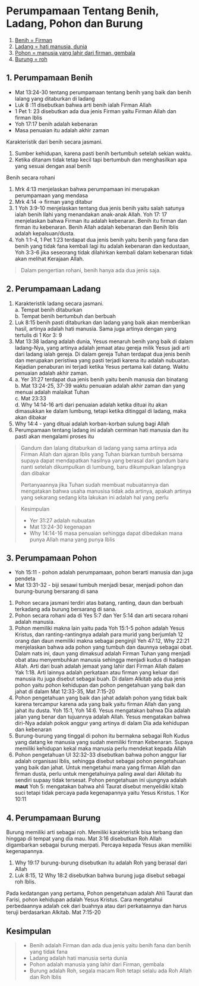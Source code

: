 # Perumpamaan Tentang Benih, Ladang, Pohon dan Burung

1. [Benih = Firman](https://github.com/setiadijoe/KelasCenter154/blob/main/Perumpamaan%20Tentang%20Benih%20Ladang%20Pohon%20Dan%20Burung.md#1-perumpamaan-benih)
2. [Ladang = hati manusia, dunia](https://github.com/setiadijoe/KelasCenter154/blob/main/Perumpamaan%20Tentang%20Benih%20Ladang%20Pohon%20Dan%20Burung.md#2-perumpamaan-ladang)
3. [Pohon = manusia yang lahir dari firman, gembala](https://github.com/setiadijoe/KelasCenter154/blob/main/Perumpamaan%20Tentang%20Benih%20Ladang%20Pohon%20Dan%20Burung.md#3-perumpamaan-pohon)
4. [Burung = roh](https://github.com/setiadijoe/KelasCenter154/blob/main/Perumpamaan%20Tentang%20Benih%20Ladang%20Pohon%20Dan%20Burung.md#4-perumpamaan-burung)

## 1. Perumpamaan Benih
- Mat 13:24-30 tentang perumpamaan tentang benih yang baik dan benih lalang yang ditaburkan di ladang
- Luk 8 :11 disebutkan bahwa arti benih ialah Firman Allah
- 1 Pet 1: 23 disebutkan ada dua jenis Firman yaitu Firman Allah dan firman Iblis
- Yoh 17:17 benih adalah kebenaran
- Masa penuaian itu adalah akhir zaman

Karakteristik dari benih secara jasmani.
1. Sumber kehidupan, karena pasti benih bertumbuh setelah sekian waktu.
2. Ketika ditanam tidak tetap kecil tapi bertumbuh dan menghasilkan apa yang sesuai dengan asal benih

Benih secara rohani
1. Mrk 4:13 menjelaskan bahwa perumpamaan ini merupakan perumpamaan yang mendasa<br>
2. Mrk 4:14 -> firman yang ditabur<br>
3. 1 Yoh 3:9-10 menjelaskan tentang dua jenis benih yaitu salah satunya ialah benih Ilahi yang menandakan anak-anak Allah. Yoh 17: 17 menjelaskan bahwa Firman itu adalah kebenaran. Benih itu firman dan firman itu kebenaran. Benih Allah adalah kebenaran dan Benih Iblis adalah kepalsuan/dusta.<br>
4. Yoh 1:1-4, 1 Pet 1:23 terdapat dua jenis benih yaitu benih yang fana dan benih yang tidak fana kembali lagi itu adalah kebenaran dan kedustaan, Yoh 3:3-6 jika seseorang tidak dilahirkan kembali dalam kebenaran tidak akan melihat Kerajaan Allah.<br>

> Dalam pengertian rohani, benih hanya ada dua jenis saja.

## 2. Perumpamaan Ladang
1. Karakteristik ladang secara jasmani.<br>
    a. Tempat benih ditaburkan<br>
    b. Tempat benih bertumbuh dan berbuah<br>
2. Luk 8:15 benih pasti ditaburkan dan ladang yang baik akan memberikan hasil, artinya adalah hati manusia. Sama juga artinya dengan yang tertulis di 1 Kor 3: 9
3. Mat 13:38 ladang adalah dunia, Yesus menaruh benih yang baik di dalam ladang-Nya, yang artinya adalah jemaat atau gereja milik Yesus jadi arti dari ladang ialah gereja. Di dalam gereja Tuhan terdapat dua jenis benih dan merupakan peristiwa yang pasti terjadi karena itu adalah nubuatan. Kejadian penaburan ini terjadi ketika Yesus pertama kali datang. Waktu penuaian adalah akhir zaman.
4. a. Yer 31:27 terdapat dua jenis benih yaitu benih manusia dan binatang<br>
   b. Mat 13:24-25, 37-39 waktu penuaian adalah akhir zaman dan yang menuai adalah malaikat Tuhan<br>
   c. Mat 23:33<br>
   d. Why 14:14-16 arti dari penuaian adalah ketika dituai itu akan dimasukkan ke dalam lumbung, tetapi ketika ditinggal di ladang, maka akan dibakar<br>
5. Why 14:4 - yang dituai adalah korban-korban sulung bagi Allah
6. Perumpamaan tentang ladang ini adalah cerminan hati manusia dan itu pasti akan mengalami proses itu

> Gandum dan lalang ditaburkan di ladang yang sama artinya ada Firman Allah dan ajaran Iblis yang Tuhan biarkan tumbuh bersama supaya dapat mendapatkan hasilnya yang berasal dari gandum baru nanti setelah dikumpulkan di lumbung, baru dikumpulkan lalangnya dan dibakar
>
> Pertanyaannya jika Tuhan sudah membuat nubuatannya dan mengatakan bahwa usaha manusisa tidak ada artinya, apakah artinya yang sekarang sedang kita lakukan ini adalah hal yang perlu

> Kesimpulan
> - Yer 31:27 adalah nubuatan
> - Mat 13:24-30 kegenapan
> - Why 14:14-16 masa penuaian sehingga dapat dibedakan mana punya Allah mana yang punya Iblis

## 3. Perumpamaan Pohon
- Yoh 15:11 - pohon adalah perumpamaan, pohon berarti manusia dan juga pendeta
- Mat 13:31-32 - biji sesawi tumbuh menjadi besar, menjadi pohon dan burung-burung bersarang di sana

1. Pohon secara jasmani terdiri atas batang, ranting, daun dan berbuah terkadang ada burung bersarang di sana.
2. Pohon secara rohani ada di Yes 5:7 dan Yer 5:14 dan arti secara rohani adalah manusia.
3. Pohon memiliki makna lain yaitu pada Yoh 15:1-5 pohon adalah Yesus Kristus, dan ranting-rantingnya adalah para murid yang berjumlah 12 orang dan daun memiliki makna sebagai penginjil Yeh 47:12, Why 22:21 menjelaskan bahwa ada pohon yang tumbuh dan daunnya sebagai obat. Dalam nats ini, daun yang dimaksud adalah Firman Tuhan yang menjadi obat atau menyembuhkan manusia sehingga menjadi kudus di hadapan Allah. Arti dari buah adalah jemaat yang lahir dari Firman Allah dalam Yak 1:18. Arti lainnya adalah perkataan atau firman yang keluar dari manusia itu juga disebut sebagai buah. Di dalam Alkitab ada dua jenis pohon yaitu pohon kehidupan dan pohon pengetahuan yang baik dan jahat di dalam Mat 12:33-35, Mat 7:15-20
4. Pohon pengetahuan yang baik dan jahat adalah pohon yang tidak baik karena tercampur karena ada yang baik yaitu firman Allah dan yang jahat itu dusta. Yoh 15:1, Yoh 14:6. Yesus mengatakan bahwa Dia adalah jalan yang benar dan tujuannya adalah Allah. Yesus mengatakan bahwa diri-Nya adalah pokok anggur yang artinya di dalam Dia ada kehidupan dan kebenaran
5. Burung-burung yang tinggal di pohon itu bermakna sebagai Roh Kudus yang datang ke manusia yang sudah memiliki firman Kebenaran. Supaya memiliki kehidupan kekal maka manusia perlu mendekat kepada Allah
6. Pohon pengetahuan Ul 32:32-33 disebutkan bahwa pohon anggur liar adalah organisasi Iblis, sehingga disebut sebagai pohon pengetahuan yang baik dan jahat. Untuk mengetahui mana yang firman Allah dan firman dusta, perlu untuk mengetahuinya paling awal dari Alkitab itu sendiri supaay tidak tersesat. Pohon pengetahuan ini ujungnya adalah __maut__ Yoh 5: mengatakan bahwa ahli Taurat disebut menyelidiki kitab suci tetapi tidak percaya pada kegenapannya yaitu Yesus Kristus. 1 Kor 10:11

## 4. Perumpamaan Burung
Burung memiliki arti sebagai roh. Memiliki karakteristik bisa terbang dan hinggap di tempat yang dia mau. Mat 3:16 disebutkan Roh Allah digambarkan sebagai burung merpati. Percaya kepada Yesus akan memiliki kegenapannya. 

1. Why 19:17 burung-burung disebutkan itu adalah Roh yang berasal dari Allah
2. Luk 8:15, 12 Why 18:2 disebutkan bahwa burung juga disebut sebagai roh Iblis.

Pada kedatangan yang pertama, Pohon pengetahuan adalah Ahli Taurat dan Farisi, pohon kehidupan adalah Yesus Kristus. Cara mengetahui perbedaannya adalah cek dari buahnya atau dari perkataannya dan harus teruji berdasarkan Alkitab. Mat 7:15-20

## Kesimpulan
> - Benih adalah Firman dan ada dua jenis yaitu benih fana dan benih yang tidak fana
> - Ladang adalah hati manusia serta dunia
> - Pohon adalah manusia yang lahir dari Firman, gembala
> - Burung adalah Roh, segala macam Roh tetapi selalu ada Roh Allah dan Roh Iblis
